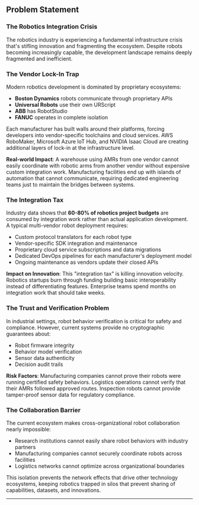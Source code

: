 ## Problem Statement

### The Robotics Integration Crisis

The robotics industry is experiencing a fundamental infrastructure crisis that's stifling innovation and fragmenting the ecosystem. Despite robots becoming increasingly capable, the development landscape remains deeply fragmented and inefficient.

### The Vendor Lock-In Trap

Modern robotics development is dominated by proprietary ecosystems:

- **Boston Dynamics** robots communicate through proprietary APIs
- **Universal Robots** use their own URScript
- **ABB** has RobotStudio
- **FANUC** operates in complete isolation

Each manufacturer has built walls around their platforms, forcing developers into vendor-specific toolchains and cloud services. AWS RoboMaker, Microsoft Azure IoT Hub, and NVIDIA Isaac Cloud are creating additional layers of lock-in at the infrastructure level.

**Real-world Impact**: A warehouse using AMRs from one vendor cannot easily coordinate with robotic arms from another vendor without expensive custom integration work. Manufacturing facilities end up with islands of automation that cannot communicate, requiring dedicated engineering teams just to maintain the bridges between systems.

### The Integration Tax

Industry data shows that **60-80% of robotics project budgets** are consumed by integration work rather than actual application development. A typical multi-vendor robot deployment requires:

- Custom protocol translators for each robot type
- Vendor-specific SDK integration and maintenance
- Proprietary cloud service subscriptions and data migrations
- Dedicated DevOps pipelines for each manufacturer's deployment model
- Ongoing maintenance as vendors update their closed APIs

**Impact on Innovation**: This "integration tax" is killing innovation velocity. Robotics startups burn through funding building basic interoperability instead of differentiating features. Enterprise teams spend months on integration work that should take weeks.

### The Trust and Verification Problem

In industrial settings, robot behavior verification is critical for safety and compliance. However, current systems provide no cryptographic guarantees about:

- Robot firmware integrity
- Behavior model verification
- Sensor data authenticity
- Decision audit trails

**Risk Factors**: Manufacturing companies cannot prove their robots were running certified safety behaviors. Logistics operations cannot verify that their AMRs followed approved routes. Inspection robots cannot provide tamper-proof sensor data for regulatory compliance.

### The Collaboration Barrier

The current ecosystem makes cross-organizational robot collaboration nearly impossible:

- Research institutions cannot easily share robot behaviors with industry partners
- Manufacturing companies cannot securely coordinate robots across facilities
- Logistics networks cannot optimize across organizational boundaries

This isolation prevents the network effects that drive other technology ecosystems, keeping robotics trapped in silos that prevent sharing of capabilities, datasets, and innovations.

---

